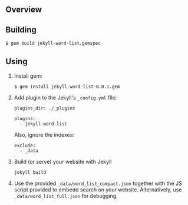 ## Overview

## Building

```sh
$ gem build jekyll-word-list.gemspec
```

## Using

1. Install gem:

    ```
    $ gem install jekyll-word-list-0.0.1.gem
    ```

2. Add plugin to the Jekyll's `_config.yml` file:

    ```
    plugins_dir: ./_plugins

    plugins:
      - jekyll-word-list
    ```

    Also, ignore the indexes:

    ```
    exclude:
      - _data
    ```

3. Build (or serve) your website with Jekyll

    ```
    jekyll build
    ```

4. Use the provided `_data/word_list_compact.json` together with the JS script provided to embedd search on your website. Alternatively, use `_data/word_list_full.json` for debugging.